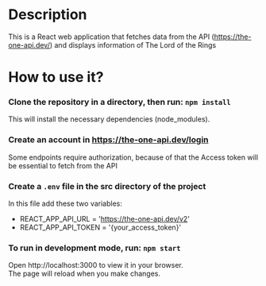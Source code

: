 # Description
This is a React web application that fetches data from the API (https://the-one-api.dev/) and displays information of The Lord of the Rings

# How to use it?

### Clone the repository in a directory, then run: `npm install` 

This will install the necessary dependencies (node_modules).

### Create an account in https://the-one-api.dev/login

Some endpoints require authorization, because of that the Access token will be essential to fetch from the API

### Create a `.env` file in the src directory of the project

In this file add these two variables:
+ REACT_APP_API_URL = 'https://the-one-api.dev/v2'
+ REACT_APP_API_TOKEN = '{your_access_token}'

### To run in development mode, run: `npm start`

Open http://localhost:3000 to view it in your browser.\
The page will reload when you make changes.
